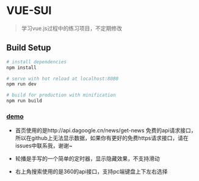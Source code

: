 # VUE-SUI
> 学习vue.js过程中的练习项目，不定期修改
## Build Setup

``` bash
# install dependencies
npm install

# serve with hot reload at localhost:8080
npm run dev

# build for production with minification
npm run build
```


### [demo](https://angerlover2.github.io/VUE-SUI/demo/)<br/>

* 首页使用的是http://api.dagoogle.cn/news/get-news 免费的api请求接口，所以在github上无法显示数据，如果你有更好的免费https请求接口，请在issues中联系我，谢谢~

* 轮播是手写的一个简单的定时器，显示隐藏效果，不支持滑动
* 右上角搜索使用的是360的api接口，支持pc端键盘上下左右选择
